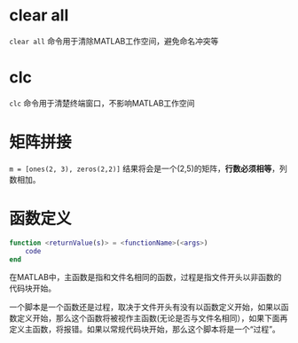 # clear all
`clear all` 命令用于清除MATLAB工作空间，避免命名冲突等

# clc
`clc` 命令用于清楚终端窗口，不影响MATLAB工作空间

# 矩阵拼接
`m = [ones(2, 3), zeros(2,2)]`
结果将会是一个(2,5)的矩阵，**行数必须相等**，列数相加。

# 函数定义
``` MATLAB
function <returnValue(s)> = <functionName>(<args>)
	code
end
```
在MATLAB中，主函数是指和文件名相同的函数，过程是指文件开头以非函数的代码块开始。

一个脚本是一个函数还是过程，取决于文件开头有没有以函数定义开始，如果以函数定义开始，那么这个函数将被视作主函数(无论是否与文件名相同），如果下面再定义主函数，将报错。如果以常规代码块开始，那么这个脚本将是一个“过程”。

